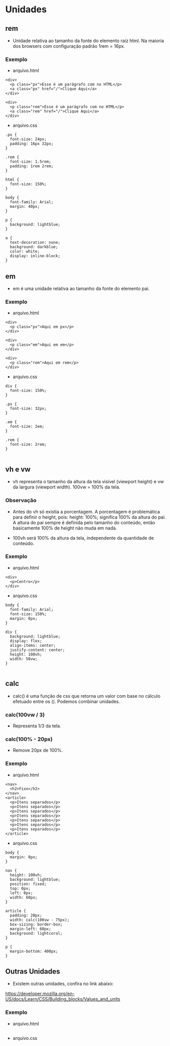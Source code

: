# Unidades

## rem
* Unidade relativa ao tamanho da fonte do elemento raiz html. Na maioria dos browsers com configuração padrão 1rem = 16px.

### Exemplo
- arquivo.html
```
<div>
  <p class="px">Esse é um parágrafo com no HTML</p>
  <a class="px" href="/">Clique Aqui</a>
</div>

<div>
  <p class="rem">Esse é um parágrafo com no HTML</p>
  <a class="rem" href="/">Clique Aqui</a>
</div>

```

- arquivo.css
```
.px {
  font-size: 24px;
  padding: 16px 32px;
}

.rem {
  font-size: 1.5rem;
  padding: 1rem 2rem;
}

html {
  font-size: 150%;
}

body {
  font-family: Arial;
  margin: 40px;
}

p {
  background: lightblue;
}

a {
  text-decoration: none;
  background: darkblue;
  color: white;
  display: inline-block;
}

```

## em
* em é uma unidade relativa ao tamanho da fonte do elemento pai.

### Exemplo
- arquivo.html
```
<div>
  <p class="px">Aqui em px</p>
</div>

<div>
  <p class="em">Aqui em em</p>
</div>

<div>
  <p class="rem">Aqui em rem</p>
</div>

```

- arquivo.css
```
div {
  font-size: 150%;
}

.px {
  font-size: 32px;
}

.em {
  font-size: 2em;
}

.rem {
  font-size: 2rem;
}


```
## vh e vw
* vh representa o tamanho da altura da tela visível (viewport height) e vw da largura (viewport width). 100vw = 100% da tela.

### Observação
* Antes do vh só existia a porcentagem. A porcentagem é problemática para definir o height, pois: height: 100%; significa 100% da altura do pai. A altura do pai sempre é definida pelo tamanho do conteúdo, então basicamente 100% de height não muda em nada.

* 100vh será 100% da altura da tela, independente da quantidade de conteúdo.


### Exemplo
- arquivo.html
```
<div>
  <p>Centro</p>
</div>

```

- arquivo.css
```
body {
  font-family: Arial;
  font-size: 150%;
  margin: 0px;
}

div {
  background: lightblue;
  display: flex;
  align-items: center;
  justify-content: center;
  height: 100vh;
  width: 50vw;
}


```

## calc
* calc() é uma função de css que retorna um valor com base no cálculo efetuado entre os (). Podemos combinar unidades.

### calc(100vw / 3)
* Representa 1/3 da tela.

### calc(100% - 20px)
* Remove 20px de 100%.




### Exemplo
- arquivo.html
```
<nav>
  <h2>Fixo</h2>
</nav>
<article>
  <p>Itens separados</p>
  <p>Itens separados</p>
  <p>Itens separados</p>
  <p>Itens separados</p>
  <p>Itens separados</p>
  <p>Itens separados</p>
  <p>Itens separados</p>
</article>

```

- arquivo.css
```
body {
  margin: 0px;
}

nav {
  height: 100vh;
  background: lightblue;
  position: fixed;
  top: 0px;
  left: 0px;
  width: 60px;
}

article {
  padding: 20px;
  width: calc(100vw - 75px);
  box-sizing: border-box;
  margin-left: 60px;
  background: lightcoral;
}

p {
  margin-bottom: 400px;
}

```

## Outras Unidades
* Existem outras unidades, confira no link abaixo:

https://developer.mozilla.org/en-US/docs/Learn/CSS/Building_blocks/Values_and_units 











### Exemplo
- arquivo.html
```

```

- arquivo.css
```

```